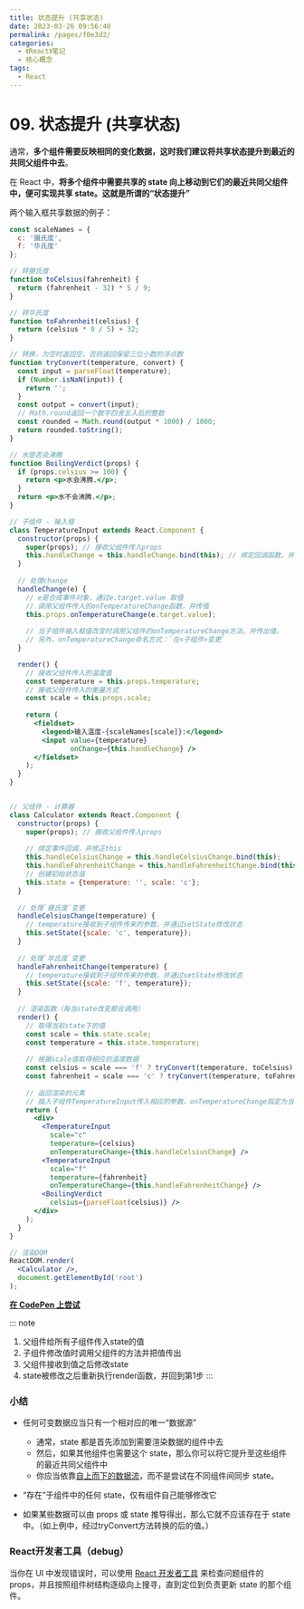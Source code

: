 ```yaml
---
title: 状态提升 (共享状态)
date: 2023-03-26 09:56:40
permalink: /pages/f0e3d2/
categories:
  - 《React》笔记
  - 核心概念
tags:
  - React
---
```


# 09. 状态提升 (共享状态)

通常，**多个组件需要反映相同的变化数据，这时我们建议将共享状态提升到最近的共同父组件中去**。



在 React 中，**将多个组件中需要共享的 state 向上移动到它们的最近共同父组件中，便可实现共享 state。这就是所谓的“状态提升”**



两个输入框共享数据的例子：

```jsx
const scaleNames = {
  c: '摄氏度',
  f: '华氏度'
};

// 转摄氏度
function toCelsius(fahrenheit) {
  return (fahrenheit - 32) * 5 / 9;
}

// 转华氏度
function toFahrenheit(celsius) {
  return (celsius * 9 / 5) + 32;
}

// 转换，为空时返回空，否则返回保留三位小数的浮点数
function tryConvert(temperature, convert) {
  const input = parseFloat(temperature);
  if (Number.isNaN(input)) {
    return '';
  }
  const output = convert(input);
  // Math.round返回一个数字四舍五入后的整数
  const rounded = Math.round(output * 1000) / 1000;
  return rounded.toString();
}

// 水是否会沸腾
function BoilingVerdict(props) {
  if (props.celsius >= 100) {
    return <p>水会沸腾.</p>;
  }
  return <p>水不会沸腾.</p>;
}

// 子组件 - 输入框
class TemperatureInput extends React.Component {
  constructor(props) {
    super(props); // 接收父组件传入props
    this.handleChange = this.handleChange.bind(this); // 绑定回调函数，并修正this
  }
	
  // 处理change
  handleChange(e) {
    // e是合成事件对象，通过e.target.value 取值
    // 调用父组件传入的onTemperatureChange函数，并传值
    this.props.onTemperatureChange(e.target.value);
    
    // 当子组件输入框值改变时调用父组件的onTemperatureChange方法，并传出值。
    // 另外，onTemperatureChange命名方式：`在<子组件>变更`
  }

  render() {
    // 接收父组件传入的温度值
    const temperature = this.props.temperature;
    // 接收父组件传入的衡量方式
    const scale = this.props.scale;
    
    return (
      <fieldset>
        <legend>输入温度-{scaleNames[scale]}:</legend>
        <input value={temperature}
               onChange={this.handleChange} />
      </fieldset>
    );
  }
}


// 父组件 - 计算器
class Calculator extends React.Component {
  constructor(props) {
    super(props); // 接收父组件传入props
    
    // 绑定事件回调，并修正this
    this.handleCelsiusChange = this.handleCelsiusChange.bind(this);
    this.handleFahrenheitChange = this.handleFahrenheitChange.bind(this);
    // 创建初始状态值
    this.state = {temperature: '', scale: 'c'};
  }
	
  // 处理`摄氏度`变更
  handleCelsiusChange(temperature) {
    // temperature接收到子组件传来的参数，并通过setState修改状态
    this.setState({scale: 'c', temperature});
  }
	
  // 处理`华氏度`变更
  handleFahrenheitChange(temperature) {
    // temperature接收到子组件传来的参数，并通过setState修改状态
    this.setState({scale: 'f', temperature});
  }
	
  // 渲染函数（每当state改变都会调用）
  render() {
    // 取得当前state下的值
    const scale = this.state.scale;
    const temperature = this.state.temperature;
    
    // 根据scale值取得相应的温度数据
    const celsius = scale === 'f' ? tryConvert(temperature, toCelsius) : temperature;
    const fahrenheit = scale === 'c' ? tryConvert(temperature, toFahrenheit) : temperature;
		
    // 返回渲染的元素
    // 插入子组件TemperatureInput传入相应的参数，onTemperatureChange指定为当前组件的回调函数
    return (
      <div>
        <TemperatureInput
          scale="c"
          temperature={celsius}
          onTemperatureChange={this.handleCelsiusChange} />
        <TemperatureInput
          scale="f"
          temperature={fahrenheit}
          onTemperatureChange={this.handleFahrenheitChange} />
        <BoilingVerdict
          celsius={parseFloat(celsius)} />
      </div>
    );
  }
}

// 渲染DOM
ReactDOM.render(
  <Calculator />,
  document.getElementById('root')
);
```

[**在 CodePen 上尝试**](https://codepen.io/gaearon/pen/WZpxpz?editors=0010)

::: note
1. 父组件给所有子组件传入state的值
2. 子组件修改值时调用父组件的方法并把值传出
3. 父组件接收到值之后修改state
4. state被修改之后重新执行render函数，并回到第1步
:::



### 小结

- 任何可变数据应当只有一个相对应的唯一“数据源”
  - 通常，state 都是首先添加到需要渲染数据的组件中去
  - 然后，如果其他组件也需要这个 state，那么你可以将它提升至这些组件的最近共同父组件中
  - 你应当依靠[自上而下的数据流](https://zh-hans.reactjs.org/docs/state-and-lifecycle.html#the-data-flows-down)，而不是尝试在不同组件间同步 state。
- “存在”于组件中的任何 state，仅有组件自己能够修改它

- 如果某些数据可以由 props 或 state 推导得出，那么它就不应该存在于 state 中。（如上例中，经过tryConvert方法转换的后的值。）



### React开发者工具（debug）

当你在 UI 中发现错误时，可以使用 [React 开发者工具](https://github.com/facebook/react/tree/master/packages/react-devtools) 来检查问题组件的 props，并且按照组件树结构逐级向上搜寻，直到定位到负责更新 state 的那个组件。

